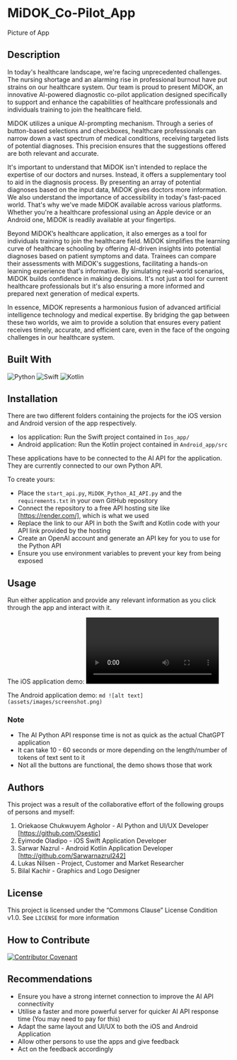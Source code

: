 # MiDOK_Co-Pilot_App

Picture of App

## Description

In today's healthcare landscape, we're facing unprecedented challenges. 
The nursing shortage and an alarming rise in professional burnout have put strains on our healthcare system. 
Our team is proud to present MiDOK, an innovative AI-powered diagnostic co-pilot application designed specifically to support and enhance the capabilities of healthcare professionals and individuals training to join the healthcare field.

MiDOK utilizes a unique AI-prompting mechanism.
Through a series of button-based selections and checkboxes, healthcare professionals can narrow down a vast spectrum of medical conditions, receiving targeted lists of potential diagnoses. 
This precision ensures that the suggestions offered are both relevant and accurate.

It's important to understand that MiDOK isn't intended to replace the expertise of our doctors and nurses. 
Instead, it offers a supplementary tool to aid in the diagnosis process. 
By presenting an array of potential diagnoses based on the input data, MiDOK gives doctors more information.
We also understand the importance of accessibility in today's fast-paced world. 
That's why we've made MiDOK available across various platforms. Whether you're a healthcare professional using an Apple device or an Android one, MiDOK is readily available at your fingertips.

Beyond MiDOK’s healthcare application, it also emerges as a tool for individuals training to join the healthcare field. MiDOK simplifies the learning curve of healthcare schooling by offering AI-driven insights into potential diagnoses based on patient symptoms and data. 
Trainees can compare their assessments with MiDOK's suggestions, facilitating a hands-on learning experience that's informative. By simulating real-world scenarios, MiDOK builds confidence in making decisions. 
It's not just a tool for current healthcare professionals but it's also ensuring a more informed and prepared next generation of medical experts.

In essence, MiDOK represents a harmonious fusion of advanced artificial intelligence technology and medical expertise.
By bridging the gap between these two worlds, we aim to provide a solution that ensures every patient receives timely, accurate, and efficient care, even in the face of the ongoing challenges in our healthcare system.


## Built With
![Python](https://img.shields.io/badge/python-3670A0?style=for-the-badge&logo=python&logoColor=ffdd54)
![Swift](https://img.shields.io/badge/swift-F54A2A?style=for-the-badge&logo=swift&logoColor=white)
![Kotlin](https://img.shields.io/badge/kotlin-%237F52FF.svg?style=for-the-badge&logo=kotlin&logoColor=white)


## Installation
There are two different folders containing the projects for the iOS version and Android version of the app respectively.
- Ios application: Run the Swift project contained in ```Ios_app/```
- Android application: Run the Kotlin project contained in ```Android_app/src```

These applications have to be connected to the AI API for the application. They are currently connected to our own Python API. 

To create yours: 
- Place the ```start_api.py```, ```MiDOK_Python_AI_API.py``` and the ```requirements.txt``` in your own
GitHub repository
- Connect the repository to a free API hosting site like [https://render.com/], which is what we used
- Replace the link to our API in both the Swift and Kotlin code with your API link provided by the hosting
- Create an OpenAI account and generate an API key for you to use for the Python API
- Ensure you use environment variables to prevent your key from being exposed


## Usage
Run either application and provide any relevant information as you click through the app and interact with it.

The iOS application demo:
![](/img/MiDOK_iOS.mov)

The Android application demo:
    ```md
    ![alt text](assets/images/screenshot.png)
    ```
### Note
- The AI Python API response time is not as quick as the actual ChatGPT application
- It can take 10 - 60 seconds or more depending on the length/number of tokens of text sent to it
- Not all the buttons are functional, the demo shows those that work

  
## Authors
This project was a result of the collaborative effort of the following groups of persons and myself:
1. Oriekaose Chukwuyem Agholor - AI Python and UI/UX Developer [https://github.com/Osestic]
2. Eyimode Oladipo - iOS Swift Application Developer 
3. Sarwar Nazrul - Android Kotlin Application Developer [http://github.com/Sarwarnazrul242]
4. Lukas Nilsen - Project, Customer and Market Researcher
5. Bilal Kachir - Graphics and Logo Designer


## License
This project is licensed under the “Commons Clause” License Condition v1.0. See ```LICENSE``` for more information


## How to Contribute
[![Contributor Covenant](https://img.shields.io/badge/Contributor%20Covenant-2.1-4baaaa.svg)](code_of_conduct.md)


## Recommendations
- Ensure you have a strong internet connection to improve the AI API connectivity
- Utilise a faster and more powerful server for quicker AI API response time (You may need to pay for this)
- Adapt the same layout and UI/UX to both the iOS and Android Application
- Allow other persons to use the apps and give feedback
- Act on the feedback accordingly

